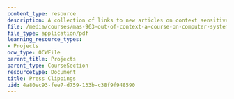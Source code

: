 ```yaml
---
content_type: resource
description: A collection of links to new articles on context sensitive computer systems.
file: /media/courses/mas-963-out-of-context-a-course-on-computer-systems-that-adapt-to-and-learn-from-context-fall-2001/4a80ec93fee7d759133bc38f9f948590_press.pdf
file_type: application/pdf
learning_resource_types:
- Projects
ocw_type: OCWFile
parent_title: Projects
parent_type: CourseSection
resourcetype: Document
title: Press Clippings
uid: 4a80ec93-fee7-d759-133b-c38f9f948590
---
```


